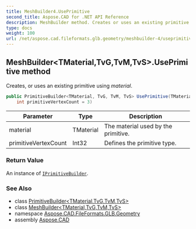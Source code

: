 ```yaml
---
title: MeshBuilder4.UsePrimitive
second_title: Aspose.CAD for .NET API Reference
description: MeshBuilder method. Creates or uses an existing primitive using material
type: docs
weight: 100
url: /net/aspose.cad.fileformats.glb.geometry/meshbuilder-4/useprimitive/
---
```

## MeshBuilder&lt;TMaterial,TvG,TvM,TvS&gt;.UsePrimitive method

Creates, or uses an existing primitive using *material*.

```csharp
public PrimitiveBuilder<TMaterial, TvG, TvM, TvS> UsePrimitive(TMaterial material, 
    int primitiveVertexCount = 3)
```

| Parameter | Type | Description |
| --- | --- | --- |
| material | TMaterial | The material used by the primitive. |
| primitiveVertexCount | Int32 | Defines the primitive type. |

### Return Value

An instance of [`IPrimitiveBuilder`](../../iprimitivebuilder/).

### See Also

* class [PrimitiveBuilder&lt;TMaterial,TvG,TvM,TvS&gt;](../../primitivebuilder-4/)
* class [MeshBuilder&lt;TMaterial,TvG,TvM,TvS&gt;](../)
* namespace [Aspose.CAD.FileFormats.GLB.Geometry](../../meshbuilder-4/)
* assembly [Aspose.CAD](../../../)


